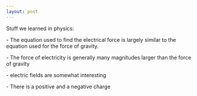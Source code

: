 ```yaml
---
layout: post
---
```

Stuff we learned in physics:

\- The equation used to find the electrical force is largely similar to the equation used for the force of gravity.

\- The force of electricity is generally many magnitudes larger than the force of gravity

\- electric fields are somewhat interesting

\- There is a positive and a negative charge
